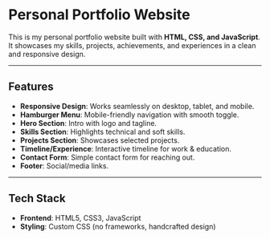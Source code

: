 #   Personal Portfolio Website

This is my personal portfolio website built with **HTML, CSS, and JavaScript**.  
It showcases my skills, projects, achievements, and experiences in a clean and responsive design.

---

##   Features
- **Responsive Design**: Works seamlessly on desktop, tablet, and mobile.
- **Hamburger Menu**: Mobile-friendly navigation with smooth toggle.
- **Hero Section**: Intro with logo and tagline.
- **Skills Section**: Highlights technical and soft skills.
- **Projects Section**: Showcases selected projects.
- **Timeline/Experience**: Interactive timeline for work & education.
- **Contact Form**: Simple contact form for reaching out.
- **Footer**: Social/media links.

---

##   Tech Stack
- **Frontend**: HTML5, CSS3, JavaScript
- **Styling**: Custom CSS (no frameworks, handcrafted design)
 

 